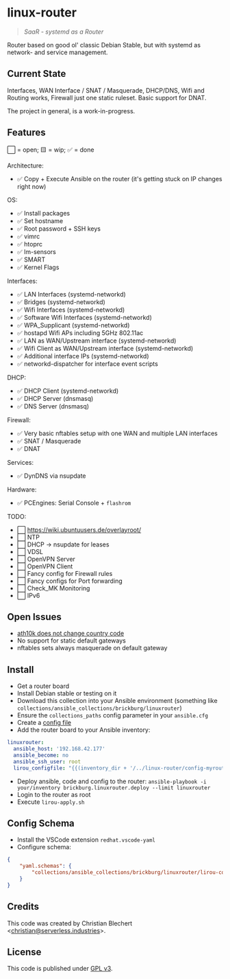 # linux-router

> *SaaR - systemd as a Router*

Router based on good ol' classic Debian Stable, but with systemd as network- and service management.

## Current State

Interfaces, WAN Interface / SNAT / Masquerade, DHCP/DNS, Wifi and Routing works, 
Firewall just one static ruleset. Basic support for DNAT.

The project in general, is a work-in-progress.

## Features

⬜ = open; 🟨 = wip; ✅ = done

Architecture:

- ✅ Copy + Execute Ansible on the router (it's getting stuck on IP changes right now)

OS:

- ✅ Install packages
- ✅ Set hostname
- ✅ Root password + SSH keys
- ✅ vimrc
- ✅ htoprc
- ✅ lm-sensors
- ✅ SMART
- ✅ Kernel Flags

Interfaces:

- ✅ LAN Interfaces (systemd-networkd)
- ✅ Bridges (systemd-networkd)
- ✅ Wifi Interfaces (systemd-networkd)
- ✅ Software Wifi Interfaces (systemd-networkd)
- ✅ WPA_Supplicant (systemd-networkd)
- ✅ hostapd Wifi APs including 5GHz 802.11ac
- ✅ LAN as WAN/Upstream interface (systemd-networkd)
- ✅ Wifi Client as WAN/Upstream interface (systemd-networkd)
- ✅ Additional interface IPs (systemd-networkd)
- ✅ networkd-dispatcher for interface event scripts

DHCP:

- ✅ DHCP Client (systemd-networkd)
- ✅ DHCP Server (dnsmasq)
- ✅ DNS Server (dnsmasq)

Firewall:

- ✅ Very basic nftables setup with one WAN and multiple LAN interfaces
- ✅ SNAT / Masquerade
- ✅ DNAT

Services:

- ✅ DynDNS via nsupdate

Hardware:

- ✅ PCEngines: Serial Console + `flashrom`

TODO:

- ⬜ https://wiki.ubuntuusers.de/overlayroot/
- ⬜ NTP
- ⬜ DHCP -> nsupdate for leases
- ⬜ VDSL
- ⬜ OpenVPN Server
- ⬜ OpenVPN Client
- ⬜ Fancy config for Firewall rules
- ⬜ Fancy configs for Port forwarding
- ⬜ Check_MK Monitoring
- ⬜ IPv6

## Open Issues

- [ath10k does not change country code](./README-wifi.md)
- No support for static default gateways
- nftables sets always masquerade on default gateway

## Install

- Get a router board
- Install Debian stable or testing on it
- Download this collection into your Ansible environment 
  (something like `collections/ansible_collections/brickburg/linuxrouter`)
- Ensure the `collections_paths` config parameter in your `ansible.cfg`
- Create a [config file](./config-example.yml)
- Add the router board to your Ansible inventory:

```yml
linuxrouter:
  ansible_host: '192.168.42.177'
  ansible_become: no
  ansible_ssh_user: root
  lirou_configfile: "{{(inventory_dir + '/../linux-router/config-myrouter.yml') | realpath}}"
```

- Deploy ansible, code and config to the router: `ansible-playbook -i your/inventory brickburg.linuxrouter.deploy --limit linuxrouter`
- Login to the router as root
- Execute `lirou-apply.sh`

## Config Schema

- Install the VSCode extension `redhat.vscode-yaml`
- Configure schema:

```json
{
    "yaml.schemas": {
        "collections/ansible_collections/brickburg/linuxrouter/lirou-config-schema.json": "lirou-config-*.yml"
    }
}
```

## Credits

This code was created by Christian Blechert <[christian@serverless.industries](mailto:christian@serverless.industries)>.

## License

This code is published under [GPL v3](./LICENSE.txt).
